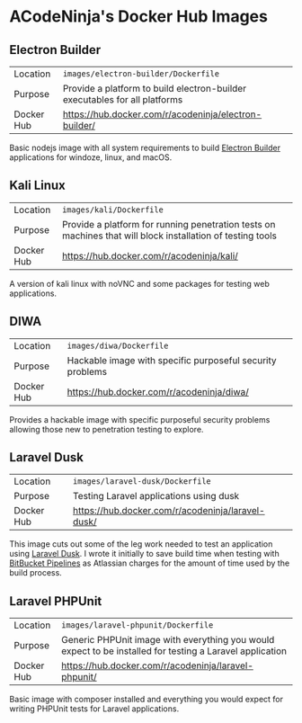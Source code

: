 # ACodeNinja's Docker Hub Images

## Electron Builder

|||
|---|---|
| Location | `images/electron-builder/Dockerfile` |
| Purpose | Provide a platform to build electron-builder executables for all platforms |
| Docker Hub | https://hub.docker.com/r/acodeninja/electron-builder/ |

Basic nodejs image with all system requirements to build [Electron Builder](https://www.electron.build/)
applications for windoze, linux, and macOS.

## Kali Linux

|||
|---|---|
| Location | `images/kali/Dockerfile` |
| Purpose | Provide a platform for running penetration tests on machines that will block installation of testing tools |
| Docker Hub | https://hub.docker.com/r/acodeninja/kali/ |

A version of kali linux with noVNC and some packages for testing web applications.

## DIWA

|||
|---|---|
| Location | `images/diwa/Dockerfile` |
| Purpose | Hackable image with specific purposeful security problems |
| Docker Hub | https://hub.docker.com/r/acodeninja/diwa/ |

Provides a hackable image with specific purposeful security problems allowing
those new to penetration testing to explore.

## Laravel Dusk

|||
|---|---|
| Location | `images/laravel-dusk/Dockerfile` |
| Purpose | Testing Laravel applications using dusk |
| Docker Hub | https://hub.docker.com/r/acodeninja/laravel-dusk/ |

This image cuts out some of the leg work needed to test an application using [Laravel Dusk](https://github.com/laravel/dusk).
I wrote it initially to save build time when testing with [BitBucket Pipelines](https://bitbucket.org/product/features/pipelines)
as Atlassian charges for the amount of time used by the build process.

## Laravel PHPUnit

|||
|---|---|
| Location | `images/laravel-phpunit/Dockerfile` |
| Purpose | Generic PHPUnit image with everything you would expect to be installed for testing a Laravel application |
| Docker Hub | https://hub.docker.com/r/acodeninja/laravel-phpunit/ |

Basic image with composer installed and everything you would expect for writing PHPUnit tests for Laravel applications.
